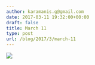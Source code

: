 ```yaml
---
author: karamanis.g@gmail.com
date: 2017-03-11 19:32:00+00:00
draft: false
title: March 11
type: post
url: /blog/2017/3/march-11
---
```


![](/images/2017-03-11-20173march-11/FullSizeRender.jpg)

